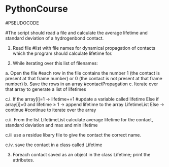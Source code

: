 # PythonCourse

#PSEUDOCODE

#The script should read a file and calculate the average lifetime and standard deviation of a hydrogenbond contact.

1. Read file #list with file names for dynamical propagation of contacts which the program should calculate lifetime for.

2. While iterating over this list of filenames:

a. Open the file #each row in the file contains the number 1 (the contact is present at that frame number) or 0 (the contact is not present at that frame number)
b. Save the rows in an array #contactPropagation
c. Iterate over that array to generate a list of lifetimes

c.i. 
If the array[i]=1 -> lifetime+=1 #update a variable called lifetime
Else if array[i]=0 and lifetime ≥ 1 -> append lifetime to the array LifetimeList
Else -> continue #continue to iterate over the array

c.ii. 
From the list LifetimeList calculate average lifetime for the contact, standard deviation and max and min lifetime

c.iii 
use a residue libary file to give the contact the correct name.

c.iv.
save the contact in a class called Lifetime

3. Foreach contact saved as an object in the class Lifetime; print the attributes.
